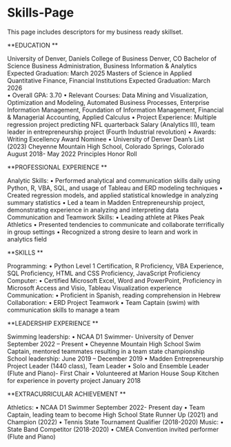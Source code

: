 # Skills-Page
This page includes descriptors for my business ready skillset.

**EDUCATION	** 

University of Denver, Daniels College of Business 	Denver, CO 
Bachelor of Science Business Administration, Business Information & Analytics    	Expected Graduation: March 2025
Masters of Science in Applied Quantitative Finance, Financial Institutions	Expected Graduation: March 2026  
•	Overall GPA: 3.70
•	Relevant Courses: Data Mining and Visualization, Optimization and Modeling, Automated Business Processes, Enterprise Information Management, Foundation of Information Management, Financial & Managerial Accounting, Applied Calculus
•	Project Experience:  Multiple regression project predicting NFL quarterback Salary (Analytics III), team leader in entrepreneurship project (Fourth Industrial revolution)
•	Awards: Writing Excellency Award Nominee
•	University of Denver Dean’s List (2023)
Cheyenne Mountain High School, Colorado Springs, Colorado                                  		                       August 2018- May 2022                                            Principles Honor Roll 					


**PROFESSIONAL EXPERIENCE	**  

Analytic Skills:
•	Performed analytical and communication skills daily using Python, R, VBA, SQL, and usage of Tableau and ERD modeling techniques
•	Created regression models, and applied statistical knowledge in analyzing summary statistics
•	Led a team in Madden Entrepreneurship project, demonstrating experience in analyzing and interpreting data
Communication and Teamwork Skills:
•	Leading athlete at Pikes Peak Athletics
•	Presented tendencies to communicate and collaborate terrifically in group settings
•	Recognized a strong desire to learn and work in analytics field

**SKILLS	** 

Programming: 
•	Python Level 1 Certification, R Proficiency, VBA Experience, SQL Proficiency, HTML and CSS Proficiency, JavaScript Proficiency
Computer:
•	Certified Microsoft Excel, Word and PowerPoint, Proficiency in Microsoft Access and Visio, Tableau Visualization experience
Communication: 
•	Proficient in Spanish, reading comprehension in Hebrew
Collaboration:
•	ERD Project Teamwork
•	Team Captain (swim) with communication skills to manage a team

**LEADERSHIP EXPERIENCE	 **

Swimming leadership:
•	NCAA D1 Swimmer- University of Denver		September 2022 – Present 
•	Cheyenne Mountain High School Swim Captain, mentored teammates resulting in a team state championship
School leadership:		June 2019 – December 2019 
•	Madden Entrepreneurship Project Leader (1440 class), Team Leader
•	Solo and Ensemble Leader (Flute and Piano)- First Chair 
•	Volunteered at Marion House Soup Kitchen for experience in poverty project 		 January 2018 


**EXTRACURRICULAR ACHIEVEMENT	**

Athletics:
•	NCAA D1 Swimmer                                                                                                                                       September 2022- Present day
•	Team Captain, leading team to become High School State Runner Up (2021) and Champion (2022) 
•	Tennis State Tournament Qualifier (2018-2020)
Music:
•	State Band Competitor (2018-2020)
•	CMEA Convention invited performer (Flute and Piano)
